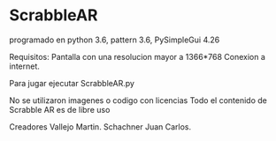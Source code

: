 # ScrabbleAR

programado en python 3.6, pattern 3.6, PySimpleGui 4.26

Requisitos: 
  Pantalla con una resolucion mayor a 1366*768
  Conexion a internet.

Para jugar ejecutar ScrabbleAR.py

No se utilizaron imagenes o codigo con licencias 
Todo el contenido de Scrabble AR es de libre uso

Creadores
  Vallejo Martin.
  Schachner Juan Carlos.

  
